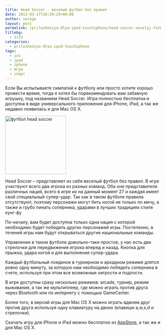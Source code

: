 ```yaml
---
title: Head Soccer - веселый футбол без правил
date: 2013-03-17T18:59:29+00:00
author: serega
layout: post
permalink: /prilozheniya-dlya-ipod-touchiphone/head-soccer-veselyj-futbol-bez-pravil/
titlebg:
  - 1133
categories:
  - prilozheniya-dlya-ipod-touchiphone
tags:
  - ios
  - ipad
  - iphone
  - игра
  - спорт
---
```

Если Вы испытываете симпатий к футболу или просто хотите хорошо провести время, тогда я хотел бы порекомендовать вам забавную игрушку, под названием Head Soccer. Игра полностью бесплатна и доступна в виде универсального приложения для iPhone, iPad, а так же недавно появилась и для Mac OS X.<!--more-->


<img class="size-medium wp-image-1128 aligncenter" alt="футбол head soccer" src="http://googledrive.com/host/0B9lHVSSSdxdxd0hjdUdmRzY3Tjg/head_soccer_ios.jpg" width="197" height="189" />

Head Soccer &#8211; представляет из себя веселый футбол без правил. В игре участвуют всего два игрока из разных команд. Оба они представители различных наций, всего в игре их на данный момент 27 и каждая имеет свой специальный супер-удар. Так как в таком футболе правила отсутствуют, поэтому персонажи могут бить ногой не только по мячу, а также и грубо пинать соперника, ударами в лучших традициях стиля кунг-фу

По-началу, вам будет доступна только одна нация с которой необходимо будет победить других персонажей игры. Постепенно, в течений игры нам будут открываться другие национальные команды.


Управление в таком футболе довольно-таки простое, у нас есть две стрелочки для передвижения игрока вперед и назад. Кнопка для прыжка, удара ногой и для выполнения супер-удара.

Каждый футбольный поединок в турнирном и аркадном режиме длятся ровно одну минуту, за которую нам необходимо победить соперника в счете, используя при этом все возможные хитрости и подлости.

В игре доступны сразу несколько режимов: arcade, турнир, режим выживания, а так же мультиплеер, где можно играть против друга через Bluetooth или по интернету с помощью GameCenter.

Более того, в версий игры для Mac OS X можно играть вдвоем друг против друга используя одну клавиатуру на двоих (клавиши a,w,s,d и стрелочки).



Скачать игру для iPhone и iPad можно бесплатно из <a href="https://itunes.apple.com/de/app/head-soccer/id487119327?mt=8">AppStore</a>, а так же и для Mac OS X.

<!-- WP-Appbox (Store: macappstore // ID: 594390615) -->

<!-- /WP-Appbox -->